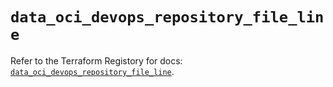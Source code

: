 # `data_oci_devops_repository_file_line`

Refer to the Terraform Registory for docs: [`data_oci_devops_repository_file_line`](https://registry.terraform.io/providers/oracle/oci/6.18.0/docs/data-sources/devops_repository_file_line).

